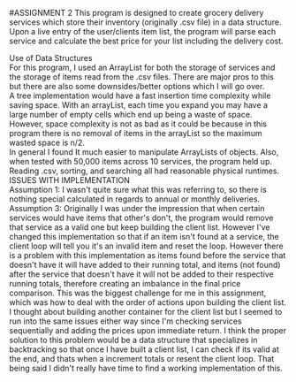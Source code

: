 #ASSIGNMENT 2
This program is designed to create grocery delivery services which store their inventory (originally .csv file) in a data structure. Upon a live entry of the user/clients item list, the program will parse each service and calculate the best price for your list including the delivery cost. <br />

Use of Data Structures <br />
For this program, I used an ArrayList for both the storage of services and the storage of items read from the .csv files. There are major pros to this but there are also some downsides/better options which I will go over.<br />
A tree implementation would have a fast insertion time complexity while saving space. With an arrayList, each time you expand you may have a large number of empty cells which end up being a waste of space. However, space complexity is not as bad as it could be because in this program there is no removal of items in the arrayList so the maximum wasted space is n/2. <br />
In general I found It much easier to manipulate ArrayLists of objects. Also, when tested with 50,000 items across 10 services, the program held up. Reading .csv, sorting, and searching all had reasonable physical runtimes. <br />
ISSUES WITH IMPLEMENTATION <br />
Assumption 1: I wasn't quite sure what this was referring to, so there is nothing special calculated in regards to annual or monthly deliveries.
Assumption 3: Originally I was under the impression that when certain services would have items that other's don't, the program would remove that service as a valid one but keep building the client list. However I've changed this implementation so that if an item isn't found at a service, the client loop will tell you it's an invalid item and reset the loop. However there is a problem with this implementation as items found before the service that doesn't have it will have added to their running total, and items (not found) after the service that doesn't have it will not be added to their respective running totals, therefore creating an imbalance in the final price comparison. This was the biggest challenge for me in this assignment, which was how to deal with the order of actions upon building the client list. I thought about building another container for the client list but I seemed to run into the same issues either way since I'm checking services sequentially and adding the prices upon immediate return. I think the proper solution to this problem would be a data structure that specializes in backtracking so that once I have built a client list, I can check if its valid at the end, and thats when a increment totals or resent the client loop. That being said I didn't really have time to find a working implementation of this. <br />